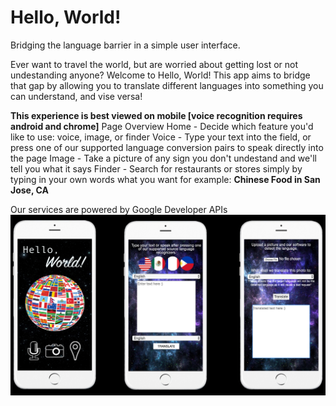# Hello, World!

Bridging the language barrier in a simple user interface.

Ever want to travel the world, but are worried about getting lost or not undestanding anyone?
Welcome to Hello, World! This app aims to bridge that gap by allowing you to translate different languages into something you can understand, and vise versa!

**This experience is best viewed on mobile [voice recognition requires android and chrome]**
Page Overview
Home - Decide which feature you'd like to use: voice, image, or finder
Voice - Type your text into the field, or press one of our supported language conversion pairs to speak directly into the page
Image - Take a picture of any sign you don't undestand and we'll tell you what it says
Finder - Search for restaurants or stores simply by typing in your own words what you want
      for example: **Chinese Food in San Jose, CA**

Our services are powered by Google Developer APIs
![Hello World](https://github.com/thenxtAI3/Hello_World/blob/master/Preview.png)
